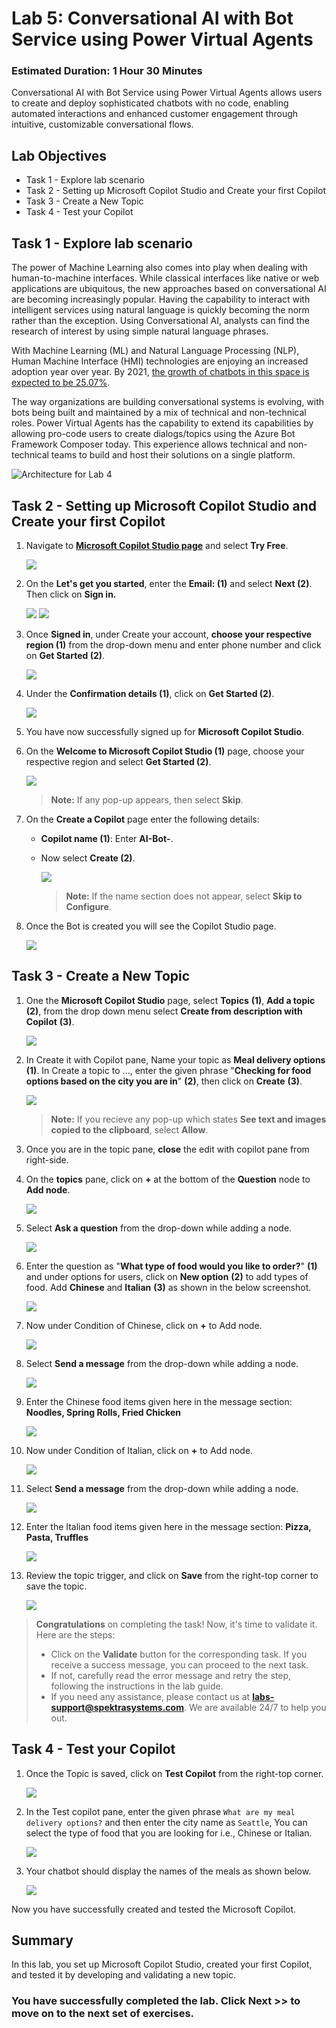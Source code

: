# Lab 5: Conversational AI with Bot Service using Power Virtual Agents

### Estimated Duration: 1 Hour 30 Minutes

Conversational AI with Bot Service using Power Virtual Agents allows users to create and deploy sophisticated chatbots with no code, enabling automated interactions and enhanced customer engagement through intuitive, customizable conversational flows.

## Lab Objectives

- Task 1 - Explore lab scenario
- Task 2 - Setting up Microsoft Copilot Studio and Create your first Copilot
- Task 3 - Create a New Topic
- Task 4 - Test your Copilot

## Task 1 - Explore lab scenario

The power of Machine Learning also comes into play when dealing with human-to-machine interfaces. While classical interfaces like native or web applications are ubiquitous, the new approaches based on conversational AI are becoming increasingly popular. Having the capability to interact with intelligent services using natural language is quickly becoming the norm rather than the exception. Using Conversational AI, analysts can find the research of interest by using simple natural language phrases.

With Machine Learning (ML) and Natural Language Processing (NLP), Human Machine Interface (HMI) technologies are enjoying an increased adoption year over year. By 2021, [the growth of chatbots in this space is expected to be 25.07%](https://www.technavio.com/report/chatbot-market-industry-analysis).


The way organizations are building conversational systems is evolving, with bots being built and maintained by a mix of technical and non-technical roles. Power Virtual Agents has the capability to extend its capabilities by allowing pro-code users to create dialogs/topics using the Azure Bot Framework Composer today. This experience allows technical and non-technical teams to build and host their solutions on a single platform.

![Architecture for Lab 4](../media/ai-workflow.png)

## Task 2 - Setting up Microsoft Copilot Studio and Create your first Copilot

1. Navigate to **[Microsoft Copilot Studio page](https://www.microsoft.com/en-us/copilot/microsoft-copilot-studio)** and select **Try Free**. 

   ![](../media/L4T2S1.png)

1. On the **Let's get you started**, enter the **Email: <inject key="AzureAdUserEmail"></inject> (1)** and select **Next (2)**. Then click on **Sign in.** 

   ![](../media/L4T2S2.png)
   ![](../media/L4T2S2.2.png)

1. Once **Signed in**, under Create your account, **choose your respective region (1)** from the drop-down menu and enter phone number and click on **Get Started (2)**.
   
   ![](../media/L4T2S3.png)
   
1. Under the **Confirmation details (1)**, click on **Get Started (2)**.

    ![](../media/upd-l3-t3-s4.png)

1. You have now successfully signed up for **Microsoft Copilot Studio**.

1. On the **Welcome to Microsoft Copilot Studio (1)** page, choose your respective region and select **Get Started (2)**.

    ![](../media/L4T2S6.png)

    >**Note:** If any pop-up appears, then select **Skip**.

1. On the **Create a Copilot** page enter the following details:

   - **Copilot name (1)**: Enter **AI-Bot-<inject key="DeploymentID" enableCopy="false"/>**.

   - Now select **Create (2)**.

      ![](../media/create_bot.jpg)

      >**Note:** If the name section does not appear, select **Skip to Configure**.
      
1. Once the Bot is created you will see the Copilot Studio page.

    ![](../media/aibot.png)

## Task 3 - Create a New Topic

1. One the **Microsoft Copilot Studio** page, select **Topics** **(1)**, **Add a topic** **(2)**, from the drop down menu select **Create from description with Copilot** **(3)**.

   ![](../media/topics.png)

2. In Create it with Copilot pane, Name your topic as **Meal delivery options** **(1)**. In Create a topic to ..., enter the given phrase "**Checking for food options based on the city you are in**" **(2)**, then click on **Create** **(3)**.

   ![](../media/createcopilot.png)

   >**Note:** If you recieve any pop-up which states **See text and images copied to the clipboard**, select **Allow**.

3. Once you are in the topic pane, **close** the edit with copilot pane from right-side.

4. On the **topics** pane, click on **+** at the bottom of the **Question** node to **Add node**.

   ![](../media/L4T3S4.png)

5. Select **Ask a question** from the drop-down while adding a node.

   ![](../media/L4T3S5.png)

6. Enter the question as "**What type of food would you like to order?**" **(1)** and under options for users, click on **New option** **(2)** to add types of food. Add **Chinese** and **Italian** **(3)** as shown in the below screenshot.

    ![](../media/cai-l4-t4-s6.png)
   
7. Now under Condition of Chinese, click on **+** to Add node.

   ![](../media/cai-l4-t4-s7new.png)

8. Select **Send a message** from the drop-down while adding a node.

   ![](../media/cai-l4-t4-s8.png)

9. Enter the Chinese food items given here in the message section: **Noodles, Spring Rolls, Fried Chicken**

   ![](../media/cai-l4-t4-s9.png)

10. Now under Condition of Italian, click on **+** to Add node.

    ![](../media/cai-l4-t4-s10.png)

11. Select **Send a message** from the drop-down while adding a node.

    ![](../media/cai-l4-t4-s11.png)

12. Enter the Italian food items given here in the message section: **Pizza, Pasta, Truffles**

    ![](../media/cai-l4-t4-s12.png)

13. Review the topic trigger, and click on **Save** from the right-top corner to save the topic.

    ![](../media/cai-l4-t4-s13new.png)


> **Congratulations** on completing the task! Now, it's time to validate it. Here are the steps:
> - Click on the **Validate** button for the corresponding task. If you receive a success message, you can proceed to the next task. 
> - If not, carefully read the error message and retry the step, following the instructions in the lab guide.
> - If you need any assistance, please contact us at **labs-support@spektrasystems.com**. We are available 24/7 to help you out.

<validation step="298a93c6-d52c-4f6d-97c7-2d27136af729" />


## Task 4 - Test your Copilot

1. Once the Topic is saved, click on **Test Copilot** from the right-top corner.

   ![](../media/test-0012.jpg)

1. In the Test copilot pane, enter the given phrase ```What are my meal delivery options?``` and then enter the city name as ```Seattle```, You can select the type of food that you are looking for i.e., Chinese or Italian. 

   ![](../media/test-copilot-1.jpg)
 
1. Your chatbot should display the names of the meals as shown below.

   ![](../media/test-324.jpg)

Now you have successfully created and tested the Microsoft Copilot.

## Summary 

In this lab, you set up Microsoft Copilot Studio, created your first Copilot, and tested it by developing and validating a new topic.

### You have successfully completed the lab. Click Next >> to move on to the next set of exercises.
